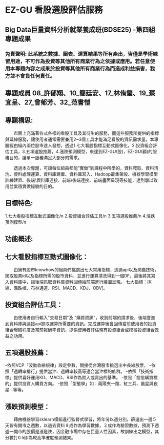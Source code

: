 # EZ-GU 看股選股評估服務
## Big Data巨量資料分析就業養成班(BDSE25) -第四組專題成果

### 免責聲明: 此系統之數據、圖表、運算結果等所有產出，皆僅是學術練習用途，不可作為投資等其他所有商業行為之依據或應用。若任意使用本專題內容之成果於投資等其他所有商業行為而造成利益損害，我方並不會負任何責任。

## 專題成員 08_許郁翔、10_簡廷安、17_林侑瑩、19_蔡宜呈、27_曾郁芳、32_范書愷
 

## 專題構思:
　　市面上充滿著各式各樣的看股工具及其衍生的服務，而這些服務所提供的指標與延伸服務，讓使用者通常需要兼用2~3個工具才能滿足看股的資訊需求量。本專題經由組內兩位股市達人發想，透過1.七大看股指標互動式圖像化，2.投資組合評估工具，3.五項選股推薦，4.漲跌預測模型，來達到EZ-GU(股)，EZ-GU(顧)的服務目的，讓單一服務滿足大部分的需求。

　　透過本次專題，可讓每位組員都能”實做”到課程中所學的，資料爬取、資料清洗、資料處理運算、資料庫建置、資料庫寫入、Hadoop叢集架設、機器學習模型訓練建置、後端\資料庫連接、前端\後端連接、前端畫面呈現等技能，達到學以致用並累積實做經驗的目的。


## 目標特色:
1.七大看股指標互動式圖像化/n
2.投資組合評估工具/n
3.五項選股推薦/n
4.漲跌預測模型/n

## 功能概述:
## 七大看股指標互動式圖像化：
　　由擁有股市knowhow的組員們挑選出七大常用指標，透過api以及爬蟲技術，爬取股票id以及指標所需的股市資料，並進行運算清洗得到一個DF，最後將其寫入資料庫中，讓後端抓取資料庫資料回傳給前端進行繪圖呈現。
七大指標：[K線、漲跌幅、布林通道、RSI、MACD、KDJ、OBV]。

## 投資組合評估工具：
　　由使用者自行輸入"交易日期"及 "購買資訊"，收到前端的請求後，後端會進到資料庫與連接api抓取運算所需要的資訊，完成運算後會回傳當前使用者的投資組合曝險程度及當前報酬率資訊，提供使用者評估現有投資組合或模擬投資組合效益之功用。


## 五項選股推薦：
-依照VCP「波動收縮規律」設定參數，間接從台灣股市挑選出中長線股票。
-依照「週轉率排行」提供當沖、週轉率較高等適合當沖標的族群。
-依照「技術指標」提供喜好運用KD、MACD、RSI作為買入或賣出的基準。
-依照「投信購買標的」提供投資人購買方向。
-依照「型態學」如：兩陽夾一陰、紅三兵、晨星與夜星…等等。

## 漲跌預測模型：
　　藉由機器學習sklearn模組進行監督式學習，將年份以週分別，篩選出一週５天皆有開市之週數，以過去資料８成作為學習數據，２成作為驗證數據，預測下週週一開市的股價是漲是跌，因金融市場中存在巨量人性因素，故訓練出之模型，其分數打0.5即為較高準確度預測結果。
